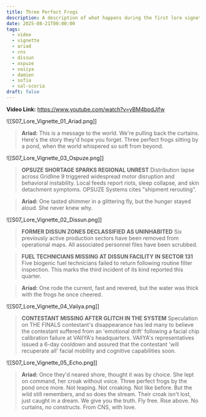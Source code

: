 ```yaml
---
title: Three Perfect Frogs
description: A description of what happens during the first lore vignette for Season 7 of THE FINALS called Three Perfect Frogs.
date: 2025-08-21T00:00:00
tags:
  - video
  - vignette
  - ariad
  - cns
  - dissun
  - ospuze
  - vaiiya
  - damien
  - sofia
  - sal-scoria
draft: false
---
```

**Video Link:** https://www.youtube.com/watch?v=yBM4bpdJjfw

![[S07_Lore_Vignette_01_Ariad.png]]

>**Ariad:** This is a message to the world. We're pulling back the curtains. Here's the story they'd hope you forget. Three perfect frogs sitting by a pond, when the world whispered so soft from beyond.

![[S07_Lore_Vignette_03_Ospuze.png]]

>**OPSUZE SHORTAGE SPARKS REGIONAL UNREST**
>Distribution lapse across Gridline 9 triggered widespread motor disruption and behavioral instability. Local feeds report riots, sleep collapse, and skin detachment symptoms. OPSUZE Systems cites "shipment rerouting".

>**Ariad:** One tasted shimmer in a glittering fly, but the hunger stayed aloud. She never knew why.

![[S07_Lore_Vignette_02_Dissun.png]]

>**FORMER DISSUN ZONES DECLASSIFIED AS UNINHABITED**
>Six previously active production sectors have been removed from operational maps. All associated personnel files have been scrubbed.

> **FUEL TECHNICIANS MISSING AT DISSUN FACILITY IN SECTOR 131**
> Five biogenic fuel technicians failed to return following routine filter inspection. This marks the third incident of its kind reported this quarter.

>**Ariad:** One rode the current, fast and revered, but the water was thick with the frogs he once cheered.

![[S07_Lore_Vignette_04_Vaiiya.png]]

> **CONTESTANT MISSING AFTER GLITCH IN THE SYSTEM**
> Speculation on THE FINALS contestant's disappearance has led many to believe the contestant suffered from an 'emotional drift' following a facial chip calibration failure at VAIIYA's headquarters. VAIIYA's representatives issued a 6-day cooldown and assured that the contestant 'will recuperate all' facial mobility and cognitive capabilities soon.

![[S07_Lore_Vignette_05_Echo.png]]

>**Ariad:** Once they'd neared shore, thought it was by choice. She lept on command, her croak without voice. Three perfect frogs by the pond once more. Not leaping. Not croaking. Not like before. But the wild still remembers, and so does the stream. Their croak isn't lost, just caught in a dream. We give you the truth. Fly free. Rise above. No curtains, no constructs. From CNS, with love.